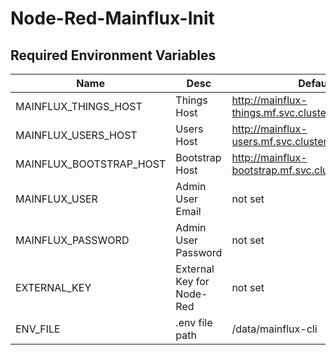 # Node-Red-Mainflux-Init

## Required Environment Variables
|  Name	|   Desc| Default|
|---	|---	|---    |
|  MAINFLUX_THINGS_HOST 	|   Things Host	|  http://mainflux-things.mf.svc.cluster.local:8182 | 
|   MAINFLUX_USERS_HOST	|   Users Host	|   http://mainflux-users.mf.svc.cluster.local:8180   |
|  MAINFLUX_BOOTSTRAP_HOST 	|   Bootstrap Host	|   http://mainflux-bootstrap.mf.svc.cluster.local:8182    |
|  MAINFLUX_USER 	|   Admin User Email	|   not set    |
|   MAINFLUX_PASSWORD	|   Admin User Password	|   not set    |
|  EXTERNAL_KEY 	|   External Key for Node-Red	|    not set   |
|  ENV_FILE 	|   .env file path	|   /data/mainflux-cli    |